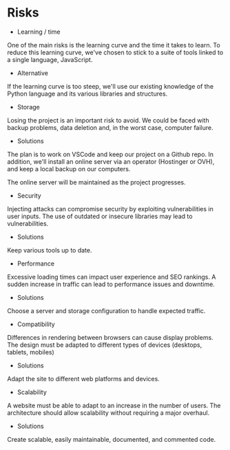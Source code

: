 # Risks

- Learning / time

One of the main risks is the learning curve and the time it takes to learn. To reduce this learning curve, we've chosen to stick to a suite of tools linked to a single language, JavaScript.

- Alternative

If the learning curve is too steep, we'll use our existing knowledge of the Python language and its various libraries and structures.

- Storage

Losing the project is an important risk to avoid. We could be faced with backup problems, data deletion and, in the worst case, computer failure.

- Solutions

The plan is to work on VSCode and keep our project on a Github repo. In addition, we'll install an online server via an operator (Hostinger or OVH), and keep a local backup on our computers.

The online server will be maintained as the project progresses.

- Security

Injecting attacks can compromise security by exploiting vulnerabilities in user inputs. The use of outdated or insecure libraries may lead to vulnerabilities.

- Solutions

Keep various tools up to date.

- Performance

Excessive loading times can impact user experience and SEO rankings. A sudden increase in traffic can lead to performance issues and downtime.

- Solutions

Choose a server and storage configuration to handle expected traffic.

- Compatibility

Differences in rendering between browsers can cause display problems. The design must be adapted to different types of devices (desktops, tablets, mobiles)

- Solutions

Adapt the site to different web platforms and devices.

- Scalability

A website must be able to adapt to an increase in the number of users. The architecture should allow scalability without requiring a major overhaul.

- Solutions

Create scalable, easily maintainable, documented, and commented code.